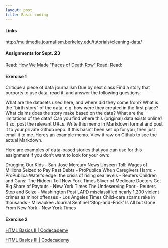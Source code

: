 ```yaml
---
layout: post
title: Basic coding
---
```



#### Links

http://multimedia.journalism.berkeley.edu/tutorials/cleaning-data/

#### Assignments for Sept. 23

Read: [How We Made "Faces of Death Row"](https://source.opennews.org/en-US/articles/how-we-made-faces-death-row/)
Read: 
Read: 

#### Exercise 1

Critique a piece of data journalism
Due by next class
Find a story that purports to use data, read it, and answer the following questions:

What are the datasets used here, and where did they come from?
What is the “birth story” of the data, e.g. how were they created in the first place?
What claims does the story make based on the data?
What are the limitations of the data?
Can you find where this (original) data exists online? If so, post the relevant URLs. Write this memo in Markdown format and post it to your private Github repo. If this hasn’t been set up for you, then just email it to me.
Here’s an example memo. View it raw on Github to see the actual Markdown.

Here are examples of data-based stories that you can use for this assignment if you don’t want to look for your own:

Drugging Our Kids - San Jose Mercury News
Unseen Toll: Wages of Millions Seized to Pay Past Debts - ProPublica
When Caregivers Harm: - ProPublica
Water’s edge: the crisis of rising sea levels - Reuters
Children and Guns: The Hidden Toll New York Times
Sliver of Medicare Doctors Get Big Share of Payouts - New York Times
The Undeserving Poor - Reuters
Stop and Seize - Washington Post
LAPD misclassified nearly 1,200 violent crimes as minor offenses - Los Angeles Times
Child-care scams rake in thousands - Milwaukee Journal Sentinel
‘Stop-and-Frisk’ Is All but Gone From New York - New York Times
#### Exercise 2

[HTML Basics II | Codecademy](https://www.codecademy.com/courses/web-beginner-en-y2Yjd/0/1)

[HTML Basics III | Codecademy](https://www.codecademy.com/courses/web-beginner-en-f8mcL/0/1)